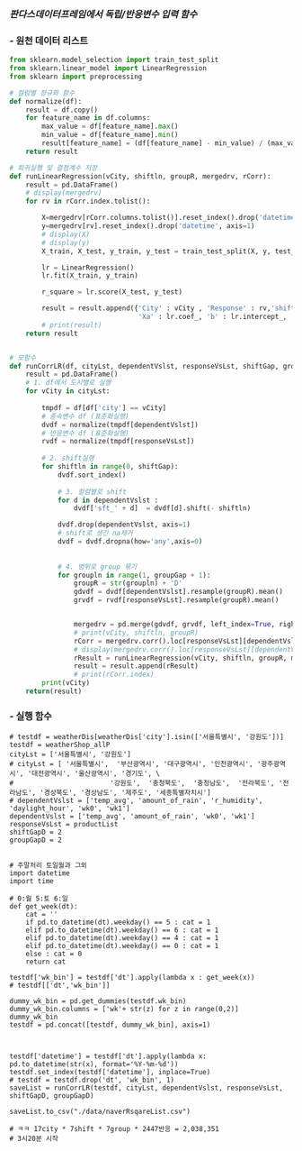 ### *판다스데이터프레임에서 독립/반응변수 입력 함수*
### - 원천 데이터 리스트

```python
from sklearn.model_selection import train_test_split
from sklearn.linear_model import LinearRegression
from sklearn import preprocessing

# 컬럼별 정규화 함수
def normalize(df):
    result = df.copy()
    for feature_name in df.columns:
        max_value = df[feature_name].max()
        min_value = df[feature_name].min()
        result[feature_name] = (df[feature_name] - min_value) / (max_value - min_value)
    return result

# 회귀실행 및 결정계수 저장
def runLinearRegression(vCity, shiftln, groupR, mergedrv, rCorr): 
    result = pd.DataFrame()
    # display(mergedrv)
    for rv in rCorr.index.tolist():

        X=mergedrv[rCorr.columns.tolist()].reset_index().drop('datetime', axis=1)
        y=mergedrv[rv].reset_index().drop('datetime', axis=1)
        # display(X)
        # display(y)
        X_train, X_test, y_train, y_test = train_test_split(X, y, test_size=0.3, random_state=10) 

        lr = LinearRegression()  
        lr.fit(X_train, y_train)

        r_square = lr.score(X_test, y_test)

        result = result.append({'City' : vCity , 'Response' : rv,'shiftrow' : shiftln ,'grouprow' : groupR , 'R_square' : r_square, \
                                'Xa' : lr.coef_, 'b' : lr.intercept_, 'dvList' : rCorr.columns.tolist()} , ignore_index=True)
        # print(result)
    return result


# 모함수
def runCorrLR(df, cityLst, dependentVslst, responseVsLst, shiftGap, groupGap):
    result = pd.DataFrame()
    # 1. df에서 도시별로 실행
    for vCity in cityLst:
        
        tmpdf = df[df['city'] == vCity]
        # 종속변수 df (표준화실행)
        dvdf = normalize(tmpdf[dependentVslst])
        # 반응변수 df (표준화실행)
        rvdf = normalize(tmpdf[responseVsLst])
        
        # 2. shift실행
        for shiftln in range(0, shiftGap):
            dvdf.sort_index()
            
            # 3. 컬럼별로 shift
            for d in dependentVslst :
                dvdf['sft_' + d]  = dvdf[d].shift(- shiftln)

            dvdf.drop(dependentVslst, axis=1)
            # shift로 생긴 na제거
            dvdf = dvdf.dropna(how='any',axis=0) 
            
            
            # 4. 범위로 group 묶기
            for groupln in range(1, groupGap + 1): 
                groupR = str(groupln) + 'D'
                gdvdf = dvdf[dependentVslst].resample(groupR).mean()   # 네이버는 비율이므로 평균이 맞음
                grvdf = rvdf[responseVsLst].resample(groupR).mean()    # 온도 및 관련 변수는 평균이 맞음


                mergedrv = pd.merge(gdvdf, grvdf, left_index=True, right_index=True, how='left')
                # print(vCity, shiftln, groupR)
                rCorr = mergedrv.corr().loc[responseVsLst][dependentVslst]
                # display(mergedrv.corr().loc[responseVsLst][dependentVslst])
                rResult = runLinearRegression(vCity, shiftln, groupR, mergedrv, rCorr)
                result = result.append(rResult)
                # print(rCorr.index)
        print(vCity)
    return(result)

```

### - 실행 함수


    # testdf = weatherDis[weatherDis['city'].isin(['서울특별시', '강원도'])]
    testdf = weatherShop_allP
    cityLst = ['서울특별시', '강원도']
    # cityLst = [ '서울특별시',  '부산광역시', '대구광역시', '인천광역시', '광주광역시', '대전광역시', '울산광역시', '경기도', \
    #                        '강원도',  '충청북도',  '충청남도',  '전라북도', '전라남도', '경상북도', '경상남도', '제주도', '세종특별자치시']
    # dependentVslst = ['temp_avg', 'amount_of_rain', 'r_humidity', 'daylight_hour', 'wk0', 'wk1']
    dependentVslst = ['temp_avg', 'amount_of_rain', 'wk0', 'wk1']
    responseVsLst = productList
    shiftGapD = 2
    groupGapD = 2
    
    
    # 주말처리 토일월과 그외
    import datetime
    import time
    
    # 0:월 5:토 6:일
    def get_week(dt):
        cat = ''
        if pd.to_datetime(dt).weekday() == 5 : cat = 1
        elif pd.to_datetime(dt).weekday() == 6 : cat = 1
        elif pd.to_datetime(dt).weekday() == 4 : cat = 1
        elif pd.to_datetime(dt).weekday() == 0 : cat = 1        
        else : cat = 0
        return cat
    
    testdf['wk_bin'] = testdf['dt'].apply(lambda x : get_week(x))
    # testdf[['dt','wk_bin']]
    
    dummy_wk_bin = pd.get_dummies(testdf.wk_bin)
    dummy_wk_bin.columns = ['wk'+ str(z) for z in range(0,2)]
    dummy_wk_bin
    testdf = pd.concat([testdf, dummy_wk_bin], axis=1)
    
    
    
    testdf['datetime'] = testdf['dt'].apply(lambda x: pd.to_datetime(str(x), format='%Y-%m-%d'))
    testdf.set_index(testdf['datetime'], inplace=True)
    # testdf = testdf.drop('dt', 'wk_bin', 1)
    saveList = runCorrLR(testdf, cityLst, dependentVslst, responseVsLst, shiftGapD, groupGapD)
    
    saveList.to_csv("./data/naverRsqareList.csv")
    
    # ㅋㅋ 17city * 7shift * 7group * 2447반응 = 2,038,351
    # 3시20분 시작
        
